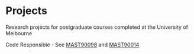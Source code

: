 # Projects
Research projects for postgraduate courses completed at the University of Melbourne

Code Responsible - See [MAST90098](MAST90098) and [MAST90014](MAST90014)
